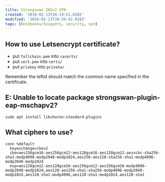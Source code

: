 ```yaml
---
title: Strongswan IKEv2 VPN
created: '2019-02-13T20:19:51.838Z'
modified: '2019-02-13T20:29:42.918Z'
tags: [Notebooks/Snippets, security, vpn]
---
```


How to use Letsencrypt certificate?
-----------------------------------

* put `fullchain.pem` into `cacerts/`
* put `cert.pem` into `certs/`
* put `privkey` into `private/`

Remember the leftid should match the common name specified in the certificate.

E: Unable to locate package strongswan-plugin-eap-mschapv2?
-----------------------------------------------------------

`sudo apt install libcharon-standard-plugins`

What ciphers to use?
--------------------

```
conn %default
  keyexchange=ikev2
  ike=aes256gcm16-aes256gcm12-aes128gcm16-aes128gcm12-aesxcbc-sha256-sha1-modp4096-modp2048-modp1024,aes256-aes128-sha256-sha1-modp4096-modp2048-modp1024
  esp=aes128gcm12-aes128gcm16-aes256gcm12-aes256gcm16-modp4096-modp2048-modp1024,aes128-aes256-sha1-sha256-modp4096-modp2048-modp1024,aes128-sha1-modp4096,aes128-sha1-modp1024,aes128-sha1

```
